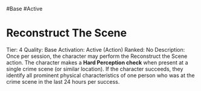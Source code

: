 #Base 
#Active 

# Reconstruct The Scene
Tier: 4
Quality: Base
Activation: Active (Action)
Ranked: No
Description: Once per session, the character may perform the Reconstruct the Scene action. The character makes a **Hard Perception check** when present at a single crime scene (or similar location). If the character succeeds, they identify all prominent physical characteristics of one person who was at the crime scene in the last 24 hours per success.